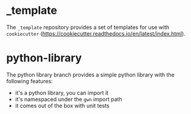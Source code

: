 
\_template
==========

The `_template` repository provides a set of templates for use with `cookiecutter`
(https://cookiecutter.readthedocs.io/en/latest/index.html).


python-library
==============

The python library branch provides a simple python library with the following features:

* it's a python library, you can import it
* it's namespaced under the `gwn` import path
* it comes out of the box with unit tests

